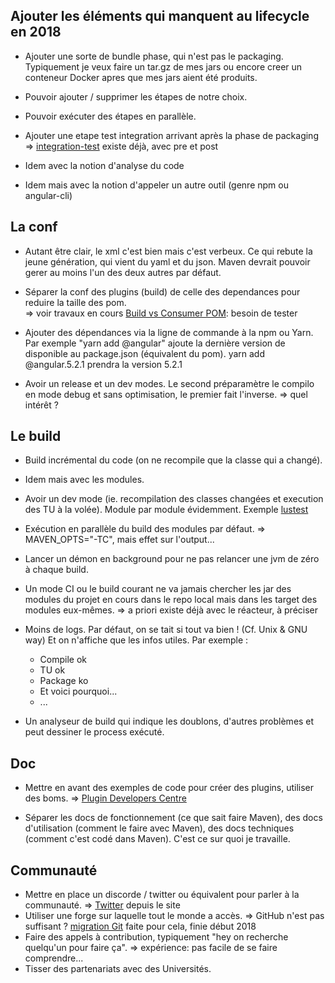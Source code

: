 
## Ajouter les éléments qui manquent au lifecycle en 2018

- Ajouter une sorte de bundle phase, qui n'est pas le packaging. Typiquement je veux faire un tar.gz de mes jars ou encore creer un conteneur Docker apres que mes jars aient été produits.

- Pouvoir ajouter / supprimer les étapes de notre choix.

- Pouvoir exécuter des étapes en parallèle.

- Ajouter une etape test integration arrivant après la phase de packaging  
  => [integration-test](https://maven.apache.org/ref/3.5.3/maven-core/lifecycles.html) existe déjà, avec pre et post

- Idem avec la notion d'analyse du code

- Idem mais avec la notion d'appeler un autre outil (genre npm ou angular-cli)


## La conf
- Autant être clair, le xml c'est bien mais c'est verbeux. Ce qui rebute la jeune génération, qui vient du yaml et du json. Maven devrait pouvoir gerer au moins l'un des deux autres par défaut.

- Séparer la conf des plugins (build) de celle des dependances pour reduire la taille des pom.  
  => voir travaux en cours [Build vs Consumer POM](https://cwiki.apache.org/confluence/display/MAVEN/Build+vs+Consumer+POM): besoin de tester

- Ajouter des dépendances via la ligne de commande à la npm ou Yarn. Par exemple "yarn add @angular" ajoute la dernière version de disponible au package.json (équivalent du pom).
yarn add @angular.5.2.1 prendra la version 5.2.1

- Avoir un release et un dev modes. Le second préparamètre le compilo en mode debug et sans optimisation, le premier fait l'inverse. 
  => quel intérêt ?


## Le build
- Build incrémental du code (on ne recompile que la classe qui a changé).

- Idem mais avec les modules.

- Avoir un dev mode (ie. recompilation des classes changées et execution des TU à la volée). Module par module évidemment. Exemple [lustest](https://github.com/itametis/lustest-maven-plugin)

- Exécution en parallèle du build des modules par défaut.
  => MAVEN_OPTS="-TC", mais effet sur l'output...

- Lancer un démon en background pour ne pas relancer une jvm de zéro à chaque build.

- Un mode CI ou le build courant ne va jamais chercher les jar des modules du projet en cours dans le repo local mais dans les target des modules eux-mêmes.
  => a priori existe déjà avec le réacteur, à préciser

- Moins de logs. Par défaut, on se tait si tout va bien ! (Cf. Unix & GNU way) Et on n'affiche que les infos utiles.
  Par exemple :
    * Compile ok
    * TU ok
    * Package ko
    * Et voici pourquoi...
    * ...

- Un analyseur de build qui indique les doublons, d'autres problèmes et peut dessiner le process exécuté.



## Doc

- Mettre en avant des exemples de code pour créer des plugins, utiliser des boms.
  => [Plugin Developers Centre](https://maven.apache.org/plugin-developers/index.html)

- Séparer les docs de fonctionnement (ce que sait faire Maven), des docs d'utilisation (comment le faire avec Maven), des docs techniques (comment c'est codé dans Maven). C'est ce sur quoi je travaille.


## Communauté

- Mettre en place un discorde / twitter ou équivalent pour parler à la communauté.
  => [Twitter](https://twitter.com/ASFMavenProject) depuis le site
- Utiliser une forge sur laquelle tout le monde a accès.
  => GitHub n'est pas suffisant ? [migration Git](https://cwiki.apache.org/confluence/display/MAVEN/Git+Migration) faite pour cela, finie début 2018 
- Faire des appels à contribution, typiquement "hey on recherche quelqu'un pour faire ça".
  => expérience: pas facile de se faire comprendre...
- Tisser des partenariats avec des Universités.
